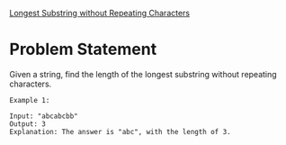 [Longest Substring without Repeating Characters](https://leetcode.com/problems/longest-substring-without-repeating-characters/)

# Problem Statement

Given a string, find the length of the longest substring without repeating characters.

```
Example 1:

Input: "abcabcbb"
Output: 3 
Explanation: The answer is "abc", with the length of 3. 
```
